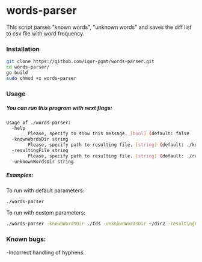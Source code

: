 # words-parser

This script parses "known words", "unknown words" and saves the diff list to csv file with word frequency.

### Installation
```sh
git clone https://github.com/igor-pgmt/words-parser.git
cd words-parser/
go build
sudo chmod +x words-parser
```

### Usage

##### You can run this program with next flags:
```sh
Usage of ./words-parser:
  -help
        Please, specify to show this message. [bool] (default: false
  -knownWordsDir string
        Please, specify path to resulting file. [string] (default: ./knownWords/ (default "./knownWords/")
  -resultingFile string
        Please, specify path to resulting file. [string] (default: ./result.csv (default "result.csv")
  -unknownWordsDir string
```

##### Examples:

To run with default parameters:
```sh
./words-parser 
```

To run with custom parameters:
```sh
./words-parser -knownWordsDir ./fds -unknownWordsDir ~/dir2 -resultingFile res.csv
```

### Known bugs:
  -Incorrect handling of hyphens. 